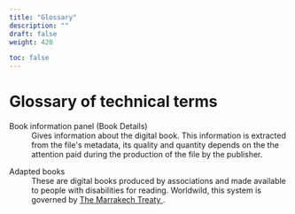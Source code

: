 ```yaml
---
title: "Glossary"
description: ""
draft: false
weight: 420

toc: false
---
```



  <h1>Glossary of technical terms</h1>

  <dl>
    <dt id="bookInformation">Book information panel (Book Details)</dt>
    <dd> Gives information about the digital book. This information is 
    extracted from the file's metadata, its quality and quantity depends on the 
    the attention paid during the production of the file by the publisher.
    </dd>
  </dl>

  <dl>
    <dt id="AdaptedBooks">Adapted books</dt>
    <dd>These are digital books produced by associations and made 
    available to people with disabilities for reading.
   Worldwild, this system is governed by 
    <a href="https://www.wipo.int/marrakesh_treaty/en/">
   The Marrakech Treaty
    </a>.
    </dd>
  </dl>
  